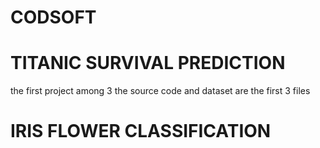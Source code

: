 # CODSOFT

# TITANIC SURVIVAL PREDICTION

the first project among 3 
the source code and dataset are the first 3 files

# IRIS FLOWER CLASSIFICATION

